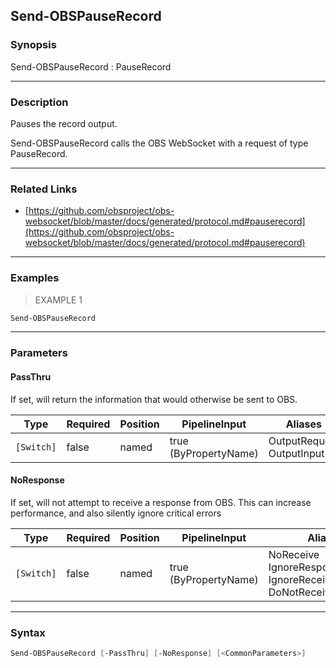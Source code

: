 Send-OBSPauseRecord
-------------------




### Synopsis
Send-OBSPauseRecord : PauseRecord



---


### Description

Pauses the record output.


Send-OBSPauseRecord calls the OBS WebSocket with a request of type PauseRecord.



---


### Related Links
* [https://github.com/obsproject/obs-websocket/blob/master/docs/generated/protocol.md#pauserecord](https://github.com/obsproject/obs-websocket/blob/master/docs/generated/protocol.md#pauserecord)





---


### Examples
> EXAMPLE 1

```PowerShell
Send-OBSPauseRecord
```


---


### Parameters
#### **PassThru**

If set, will return the information that would otherwise be sent to OBS.






|Type      |Required|Position|PipelineInput        |Aliases                      |
|----------|--------|--------|---------------------|-----------------------------|
|`[Switch]`|false   |named   |true (ByPropertyName)|OutputRequest<br/>OutputInput|



#### **NoResponse**

If set, will not attempt to receive a response from OBS.
This can increase performance, and also silently ignore critical errors






|Type      |Required|Position|PipelineInput        |Aliases                                                                |
|----------|--------|--------|---------------------|-----------------------------------------------------------------------|
|`[Switch]`|false   |named   |true (ByPropertyName)|NoReceive<br/>IgnoreResponse<br/>IgnoreReceive<br/>DoNotReceiveResponse|





---


### Syntax
```PowerShell
Send-OBSPauseRecord [-PassThru] [-NoResponse] [<CommonParameters>]
```

